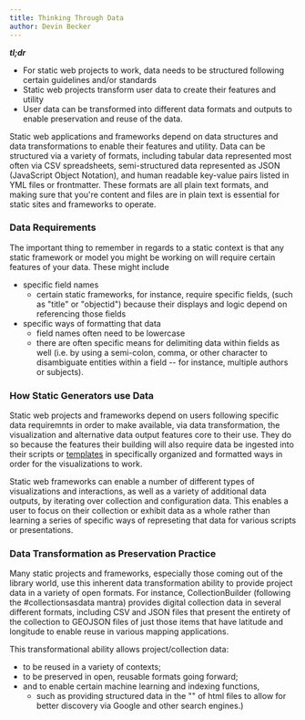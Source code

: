 ```yaml
---
title: Thinking Through Data
author: Devin Becker
---
```


***tl;dr***

- For static web projects to work, data needs to be structured following certain guidelines and/or standards
- Static web projects transform user data to create their features and utility
- User data can be transformed into different data formats and outputs to enable preservation and reuse of the data. 


Static web applications and frameworks depend on data structures and data transformations to enable their features and utility. Data can be structured via a variety of formats, including tabular data represented most often via CSV spreadsheets, semi-structured data represented as JSON (JavaScript Object Notation), and human readable key-value pairs listed in YML files or frontmatter. These formats are all plain text formats, and making sure that you're content and files are in plain text is essential for static sites and frameworks to operate.  

### Data Requirements

The important thing to remember in regards to a static context is that any static framework or model you might be working on will require certain features of your data. These might include
- specific field names 
    - certain static frameworks, for instance, require specific fields, (such as "title" or "objectid") because their displays and logic depend on referencing those fields
- specific ways of formatting that data 
    - field names often need to be lowercase
    - there are often specific means for delimiting data within fields as well (i.e. by using a semi-colon, comma, or other character to disambiguate entities within a field -- for instance, multiple authors or subjects). 

### How Static Generators use Data

Static web projects and frameworks depend on users following specific data requiremnts in order to make available, via data transformation, the visualization and alternative data output features core to their use. They do so because the features their building will also require data be ingested into their scripts or [templates](templates.html) in specifically organized and formatted ways in order for the visualizations to work. 

Static web frameworks can enable a number of different types of visualizations and interactions, as well as a variety of additional data outputs, by iterating over collection and configuration data. This enables a user to focus on their collection or exhibit data as a whole rather than learning a series of specific ways of represeting that data for various scripts or presentations.

### Data Transformation as Preservation Practice

Many static projects and frameworks, especially those coming out of the library world, use this inherent data transformation ability to provide project data in a variety of open formats. For instance, CollectionBuilder (following the #collectionsasdata mantra) provides digital collection data in several different formats, including CSV and JSON files that present the entirety of the collection to GEOJSON files of just those items that have latitude and longitude to enable reuse in various mapping applications. 

This transformational ability allows project/collection data: 
- to be reused in a variety of contexts; 
- to be preserved in open, reusable formats going forward;
- and to enable certain machine learning and indexing functions, 
    - such as providing structured data in the "<head>" of html files to allow for better discovery via Google and other search engines.)

